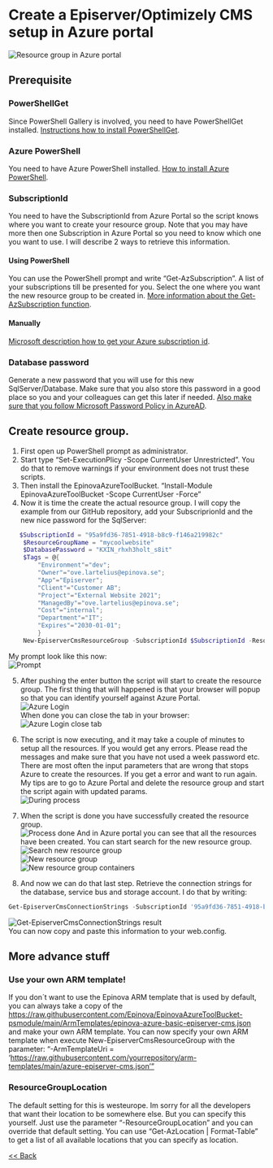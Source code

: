 # Create a Episerver/Optimizely CMS setup in Azure portal

![Resource group in Azure portal](ResourceGroupInAzure2.jpg)

## Prerequisite
### PowerShellGet
Since PowerShell Gallery is involved, you need to have PowerShellGet installed. [Instructions how to install PowerShellGet](https://docs.microsoft.com/en-us/powershell/scripting/gallery/installing-psget?view=powershell-7.1).  
### Azure PowerShell
You need to have Azure PowerShell installed. [How to install Azure PowerShell](https://docs.microsoft.com/en-us/powershell/azure/install-az-ps?view=azps-5.6.0).   
### SubscriptionId
You need to have the SubscriptionId from Azure Portal so the script knows where you want to create your resource group. Note that you may have more then one Subscription in Azure Portal so you need to know which one you want to use. I will describe 2 ways to retrieve this information.  
#### Using PowerShell
You can use the PowerShell prompt and write “Get-AzSubscription”. A list of your subscriptions till be presented for you. Select the one where you want the new resource group to be created in.
[More information about the Get-AzSubscription function](https://docs.microsoft.com/en-us/powershell/module/az.accounts/get-azsubscription?view=azps-5.6.0).  
#### Manually
[Microsoft description how to get your Azure subscription id](https://docs.microsoft.com/en-us/azure/media-services/latest/how-to-set-azure-subscription?tabs=portal).  
### Database password
Generate a new password that you will use for this new SqlServer/Database. Make sure that you also store this password in a good place so you and your colleagues can get this later if needed. [Also make sure that you follow Microsoft Password Policy in AzureAD](https://docs.microsoft.com/en-us/previous-versions/azure/jj943764(v=azure.100)?redirectedfrom=MSDN).  

## Create resource group.
1.	First open up PowerShell prompt as administrator.
2.	Start type “Set-ExecutionPlicy -Scope CurrentUser Unrestricted”. You do that to remove warnings if your environment does not trust these scripts.
3.	Then install the EpinovaAzureToolBucket. “Install-Module EpinovaAzureToolBucket -Scope CurrentUser -Force” 
4.	Now it is time the create the actual resource group. I will copy the example from our GitHub repository, add your SubscriprionId and the new nice password for the SqlServer:
```powershell
   $SubscriptionId = "95a9fd36-7851-4918-b8c9-f146a219982c"
    $ResourceGroupName = "mycoolwebsite"
    $DatabasePassword = "KXIN_rhxh3holt_s8it"
    $Tags = @{
        "Environment"="dev";
        "Owner"="ove.lartelius@epinova.se";
        "App"="Episerver";
        "Client"="Customer AB";
        "Project"="External Website 2021";
        "ManagedBy"="ove.lartelius@epinova.se";
        "Cost"="internal";
        "Department"="IT";
        "Expires"="2030-01-01";
        }
    New-EpiserverCmsResourceGroup -SubscriptionId $SubscriptionId -ResourceGroupName $ResourceGroupName -DatabasePassword $DatabasePassword -Tags $Tags
```
My prompt look like this now:  
![Prompt](InstallAndRun_1.jpg)
 
5.	After pushing the enter button the script will start to create the resource group. The first thing that will happened is that your browser will popup so that you can identify yourself against Azure Portal.  
![Azure Login](Login.jpg)   
When done you can close the tab in your browser:  
![Azure Login close tab](LoginCloseTab.jpg)
 
6.	The script is now executing, and it may take a couple of minutes to setup all the resources. If you would get any errors. Please read the messages and make sure that you have not used a week password etc. There are most often the input parameters that are wrong that stops Azure to create the resources. If you get a error and want to run again. My tips are to go to Azure Portal and delete the resource group and start the script again with updated params.  
![During process](DuringProcess1.jpg)
7.	When the script is done you have successfully created the resource group.  
![Process done](ScriptDone.jpg)
And in Azure portal you can see that all the resources have been created. You can start search for the new resource group.  
![Search new resource group](SearchNewResourceGroup.jpg)  
![New resource group](ResourceGroupInAzure2.jpg)  
![New resource group containers](AzureContainers.jpg)  

8.	And now we can do that last step. Retrieve the connection strings for the database, service bus and storage account. I do that by writing:
``` powershell 
Get-EpiserverCmsConnectionStrings -SubscriptionId '95a9fd36-7851-4918-b8c9-f146a219982c' -ResourceGroupName 'mycoolwebsite' -DatabasePassword 'KXIN_rhxh3holt_s8it'
```  
![Get-EpiserverCmsConnectionStrings result](ConnectionStringsResult2.jpg)  
You can now copy and paste this information to your web.config.

## More advance stuff
### Use your own ARM template!
If you don´t want to use the Epinova ARM template that is used by default, you can always take a copy of the https://raw.githubusercontent.com/Epinova/EpinovaAzureToolBucket-psmodule/main/ArmTemplates/epinova-azure-basic-episerver-cms.json and make your own ARM template. You can now specify your own ARM template when execute New-EpiserverCmsResourceGroup with the parameter: “-ArmTemplateUri = ‘https://raw.githubusercontent.com/yourrepository/arm-templates/main/azure-episerver-cms.json’”

### ResourceGroupLocation
The default setting for this is westeurope. Im sorry for all the developers that want their location to be somewhere else. But you can specify this yourself. Just use the parameter “-ResourceGroupLocation” and you can override that default setting.
You can use “Get-AzLocation | Format-Table” to get a list of all available locations that you can specify as location.

[<< Back](/Readme.md)